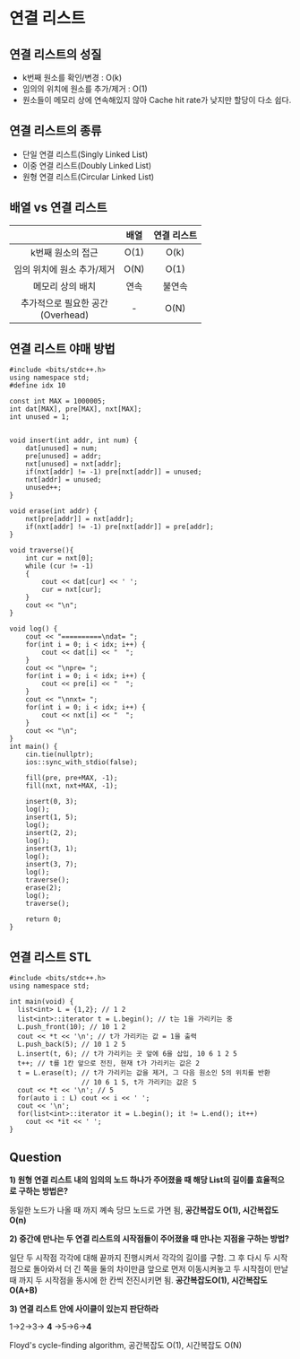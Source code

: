 # 연결 리스트

## 연결 리스트의 성질
* k번째 원소를 확인/변경 : O(k)
* 임의의 위치에 원소를 추가/제거 : O(1)
* 원소들이 메모리 상에 연속해있지 않아 Cache hit rate가 낮지만 할당이 다소 쉽다.

## 연결 리스트의 종류
* 단일 연결 리스트(Singly Linked List)
* 이중 연결 리스트(Doubly Linked List)
* 원형 연결 리스트(Circular Linked List)

## 배열 vs 연결 리스트

|   |  <center>배열</center> |  <center>연결 리스트</center> |
|:--------:|:--------:|:--------:|
|k번째 원소의 접근|O(1)|O(k)|
|임의 위치에 원소 추가/제거|O(N)|O(1)|
|메모리 상의 배치|연속|불연속|
|추가적으로 필요한 공간<br/>(Overhead)| - | O(N) |


## 연결 리스트 야매 방법

```
#include <bits/stdc++.h>
using namespace std;
#define idx 10

const int MAX = 1000005;
int dat[MAX], pre[MAX], nxt[MAX];
int unused = 1;


void insert(int addr, int num) {
    dat[unused] = num;
    pre[unused] = addr;
    nxt[unused] = nxt[addr];
    if(nxt[addr] != -1) pre[nxt[addr]] = unused;
    nxt[addr] = unused;
    unused++;
}

void erase(int addr) {
    nxt[pre[addr]] = nxt[addr];
    if(nxt[addr] != -1) pre[nxt[addr]] = pre[addr];
}

void traverse(){
    int cur = nxt[0];
    while (cur != -1)
    {
        cout << dat[cur] << ' ';
        cur = nxt[cur];
    }
    cout << "\n";
}

void log() {
    cout << "==========\ndat= ";
    for(int i = 0; i < idx; i++) {
        cout << dat[i] << "  ";
    }
    cout << "\npre= ";
    for(int i = 0; i < idx; i++) {
        cout << pre[i] << "  ";
    }
    cout << "\nnxt= ";
    for(int i = 0; i < idx; i++) {
        cout << nxt[i] << "  ";
    }
    cout << "\n";
}
int main() {
    cin.tie(nullptr);
    ios::sync_with_stdio(false);
    
    fill(pre, pre+MAX, -1);
    fill(nxt, nxt+MAX, -1);

    insert(0, 3);
    log();
    insert(1, 5);
    log();
    insert(2, 2);
    log();
    insert(3, 1);
    log();
    insert(3, 7);
    log();
    traverse();
    erase(2);
    log();
    traverse();
    
    return 0;
}
```

## 연결 리스트 STL

```
#include <bits/stdc++.h>
using namespace std;

int main(void) {
  list<int> L = {1,2}; // 1 2
  list<int>::iterator t = L.begin(); // t는 1을 가리키는 중
  L.push_front(10); // 10 1 2
  cout << *t << '\n'; // t가 가리키는 값 = 1을 출력
  L.push_back(5); // 10 1 2 5
  L.insert(t, 6); // t가 가리키는 곳 앞에 6을 삽입, 10 6 1 2 5
  t++; // t를 1칸 앞으로 전진, 현재 t가 가리키는 값은 2
  t = L.erase(t); // t가 가리키는 값을 제거, 그 다음 원소인 5의 위치를 반환
                  // 10 6 1 5, t가 가리키는 값은 5
  cout << *t << '\n'; // 5
  for(auto i : L) cout << i << ' ';
  cout << '\n';
  for(list<int>::iterator it = L.begin(); it != L.end(); it++)
    cout << *it << ' ';
}
```

## Question
__1) 원형 연결 리스트 내의 임의의 노드 하나가 주어졌을 때 해당 List의 길이를 효율적으로 구하는 방법은?__

동일한 노드가 나올 때 까지 꼐속 당므 노드로 가면 됨, __공간복잡도 O(1), 시간복잡도 O(n)__

__2) 중간에 만나는 두 연결 리스트의 시작점들이 주어졌을 때 만나는 지점을 구하는 방법?__

일단 두 시작점 각각에 대해 끝까지 진행시켜서 각각의 길이를 구함. 그 후 다시 두 시작점으로 돌아와서 더 긴 쪽을 둘의 차이만큼 앞으로 먼저 이동시켜놓고 두 시작점이 만날 때 까지 두 시작점을 동시에 한 칸씩 전진시키면 됨. __공간복잡도O(1), 시간복잡도O(A+B)__

__3) 연결 리스트 안에 사이클이 있는지 판단하라__

1->2->3-> __4__ ->5->6->__4__

Floyd's cycle-finding algorithm, 공간복잡도 O(1), 시간복잡도 O(N)